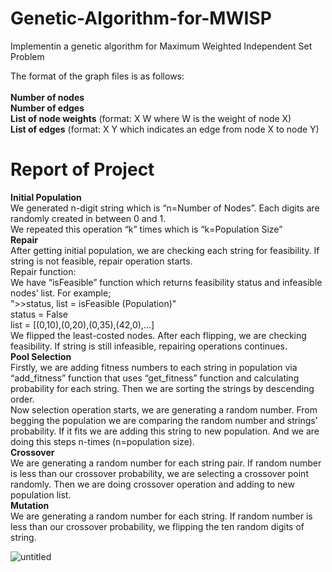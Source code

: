 # Genetic-Algorithm-for-MWISP
Implementin a genetic algorithm for Maximum Weighted Independent Set Problem

The format of the graph files is as follows:</br>
</br>
**Number of nodes**</br>
**Number of edges**</br>
**List of node weights** (format: X W where W is the weight of node X)</br>
**List of edges** (format: X Y which indicates an edge from node X to node Y)</br>

# Report of Project
**Initial Population**</br>
We generated n-digit string which is “n=Number of Nodes”. Each digits are
randomly created in between 0 and 1.</br>
We repeated this operation “k” times which is “k=Population Size”</br>
**Repair**</br>
After getting initial population, we are checking each string for feasibility. If
string is not feasible, repair operation starts.</br>
Repair function:</br>
We have “isFeasible” function which returns feasibility status and
infeasible nodes’ list. For example;</br>
">>status, list = isFeasible (Population)"</br>
status = False</br>
list = [(0,10),(0,20),(0,35),(42,0),…]</br>
We flipped the least-costed nodes. After each flipping, we are
checking feasibility. If string is still infeasible, repairing operations
continues.</br>
**Pool Selection**</br>
Firstly, we are adding fitness numbers to each string in population via
“add_fitness” function that uses “get_fitness” function and calculating
probability for each string. Then we are sorting the strings by descending
order.</br>
Now selection operation starts, we are generating a random number. From
begging the population we are comparing the random number and strings’
probability. If it fits we are adding this string to new population. And we are
doing this steps n-times (n=population size).</br>
**Crossover**</br>
We are generating a random number for each string pair. If random number is
less than our crossover probability, we are selecting a crossover point
randomly. Then we are doing crossover operation and adding to new
population list.</br>
**Mutation**</br>
We are generating a random number for each string. If random number is less
than our crossover probability, we flipping the ten random digits of string.</br>
  
![untitled](https://user-images.githubusercontent.com/33653098/40720679-351a0290-6420-11e8-990a-cc978887d09c.png)
